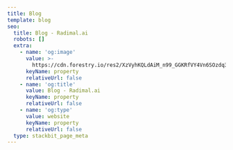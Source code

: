 ```yaml
---
title: Blog
template: blog
seo:
  title: Blog - Radimal.ai
  robots: []
  extra:
    - name: 'og:image'
      value: >-
        https://cdn.forestry.io/res2/XzVyhKQLdAiM_n99_GGKRfVY4Vn6SOzdq3PxV6Kdvp8/fit/512/512/sm/0/aHR0cHM6Ly9hcHAu/Zm9yZXN0cnkuaW8v/cmFpbHMvYWN0aXZl/X3N0b3JhZ2UvYmxv/YnMvZXlKZmNtRnBi/SE1pT25zaWJXVnpj/MkZuWlNJNklrSkJh/SEJDUW05aE5rRXdQ/U0lzSW1WNGNDSTZi/blZzYkN3aWNIVnlJ/am9pWW14dllsOXBa/Q0o5ZlE9PS0tMWY2/Njc2YjAxOGFlNmFi/NWE3YTg2NzEzMzky/Y2YwMmNjNmQyM2U3/MC9GQiUyMEltYWdl/JTIwUHJldmlldyUy/MDYwMCUyMHglMjAz/MTQucG5n
      keyName: property
      relativeUrl: false
    - name: 'og:title'
      value: Blog - Radimal.ai
      keyName: property
      relativeUrl: false
    - name: 'og:type'
      value: website
      keyName: property
      relativeUrl: false
  type: stackbit_page_meta
---
```


